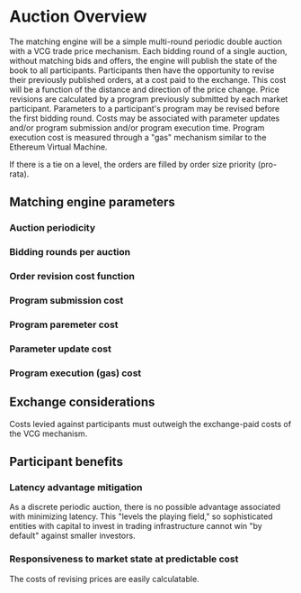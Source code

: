 # Auction Overview

The matching engine will be a simple multi-round periodic double auction with a VCG trade price mechanism.
Each bidding round of a single auction, without matching bids and offers, the engine will publish the state of the book to all participants.
Participants then have the opportunity to revise their previously published orders, at a cost paid to the exchange.
This cost will be a function of the distance and direction of the price change.
Price revisions are calculated by a program previously submitted by each market participant.
Parameters to a participant's program may be revised before the first bidding round.
Costs may be associated with parameter updates and/or program submission and/or program execution time.
Program execution cost is measured through a "gas" mechanism similar to the Ethereum Virtual Machine.

If there is a tie on a level, the orders are filled by order size priority (pro-rata).

## Matching engine parameters

### Auction periodicity

### Bidding rounds per auction

### Order revision cost function

### Program submission cost

### Program paremeter cost

### Parameter update cost

### Program execution (gas) cost

## Exchange considerations

Costs levied against participants must outweigh the exchange-paid costs of the VCG mechanism.

## Participant benefits

### Latency advantage mitigation

As a discrete periodic auction, there is no possible advantage associated with minimizing latency.
This "levels the playing field," so sophisticated entities with capital to invest in trading infrastructure cannot win "by default" against smaller investors.

### Responsiveness to market state at predictable cost

The costs of revising prices are easily calculatable.
